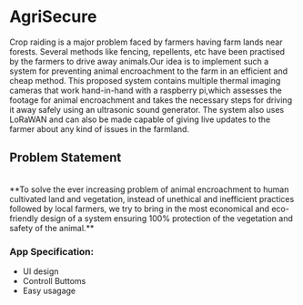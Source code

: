 # AgriSecure

Crop raiding is a major problem faced by farmers having farm lands near forests. Several methods like fencing, repellents, etc have been practised by the farmers to drive away animals.Our idea is to implement such a system for preventing animal encroachment to the farm in an efficient and cheap method. This proposed system contains multiple thermal imaging cameras that work hand-in-hand with a raspberry pi,which assesses the footage for animal encroachment and takes the necessary steps for driving it away safely using an ultrasonic sound generator. The system also uses LoRaWAN and can also be made capable of giving live updates to the farmer about any kind of issues in the farmland.

## Problem Statement
<br/>
**To solve the ever increasing problem of animal encroachment to human cultivated land and vegetation, instead of unethical and inefficient practices followed by local farmers, we try to bring in the most economical and eco-friendly design of a system ensuring 100% protection of the vegetation and safety of the animal.**

### App Specification:
- UI design
- Controll Buttoms
- Easy usagage
